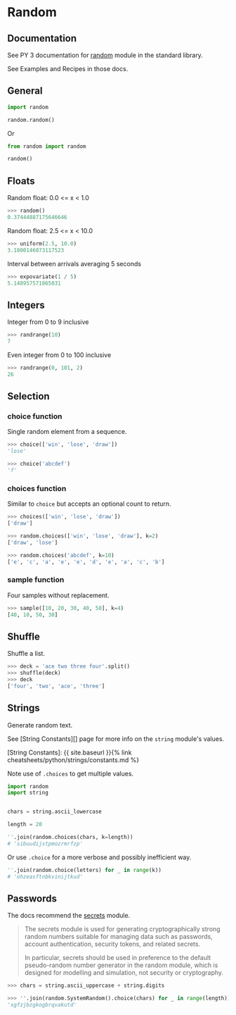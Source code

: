 # Random


## Documentation

See PY 3 documentation for [random](https://docs.python.org/3/library/random.html) module in the standard library.

See Examples and Recipes in those docs.


## General

```python
import random

random.random()
```

Or

```python
from random import random

random()
```


## Floats

Random float:  0.0 <= x < 1.0

```python
>>> random()
0.37444887175646646
```

Random float:  2.5 <= x < 10.0

```python
>>> uniform(2.5, 10.0)
3.1800146073117523
```

Interval between arrivals averaging 5 seconds

```python
>>> expovariate(1 / 5)
5.148957571865031
```


## Integers

Integer from 0 to 9 inclusive

```python
>>> randrange(10)
7
```

Even integer from 0 to 100 inclusive

```python
>>> randrange(0, 101, 2)
26
```


## Selection

### choice function

Single random element from a sequence.

```python
>>> choice(['win', 'lose', 'draw'])
'lose'

>>> choice('abcdef')
'f'
```

### choices function

Similar to `choice` but accepts an optional count to return.

```python
>>> choices(['win', 'lose', 'draw'])
['draw']

>>> random.choices(['win', 'lose', 'draw'], k=2)
['draw', 'lose']
```

```python
>>> random.choices('abcdef', k=10)
['e', 'c', 'a', 'e', 'e', 'd', 'e', 'a', 'c', 'b']
```

### sample function

Four samples without replacement.

```python
>>> sample([10, 20, 30, 40, 50], k=4)
[40, 10, 50, 30]
```


## Shuffle

Shuffle a list.

```python
>>> deck = 'ace two three four'.split()
>>> shuffle(deck)
>>> deck
['four', 'two', 'ace', 'three']
```


## Strings

Generate random text.

See [String Constants][] page for more info on the `string` module's values.

[String Constants]: {{ site.baseurl }}{% link cheatsheets/python/strings/constants.md %}

Note use of `.choices` to get multiple values.

```python
import random
import string


chars = string.ascii_lowercase

length = 20

''.join(random.choices(chars, k=length))
# 'sibuudijstpmozrmrfzp'
```

Or use `.choice` for a more verbose and possibly inefficient way.

```python
''.join(random.choice(letters) for _ in range(k))
# 'ohzeasftnbkvinijtkud'
```


## Passwords

The docs recommend the [secrets](https://docs.python.org/3/library/secrets.html#module-secrets) module.

> The secrets module is used for generating cryptographically strong random numbers suitable for managing data such as passwords, account authentication, security tokens, and related secrets.
>
> In particular, secrets should be used in preference to the default pseudo-random number generator in the random module, which is designed for modelling and simulation, not security or cryptography.


```python
>>> chars = string.ascii_uppercase + string.digits

>>> ''.join(random.SystemRandom().choice(chars) for _ in range(length))
'xgfzjbzgkogbrqvakutd'
```
